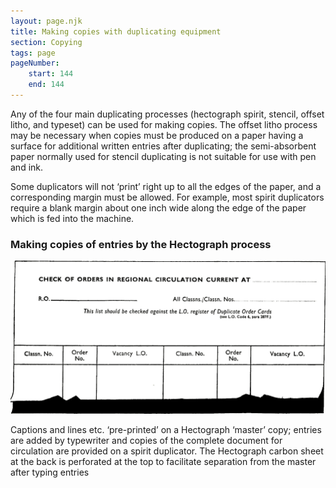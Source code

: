 ```yaml
---
layout: page.njk
title: Making copies with duplicating equipment
section: Copying
tags: page
pageNumber:
    start: 144
    end: 144
---
```


Any of the four main duplicating processes (hectograph spirit, stencil, offset litho, and
typeset) can be used for making copies. The offset litho process may be necessary when
copies must be produced on a paper having a surface for additional written entries
after duplicating; the semi-absorbent paper normally used for stencil duplicating is
not suitable for use with pen and ink.

Some duplicators will not ‘print’ right up to all the edges of the paper, and a
corresponding margin must be allowed. For example, most spirit duplicators require
a blank margin about one inch wide along the edge of the paper which is fed into the
machine.

### Making copies of entries by the Hectograph process

![](1.jpg)

Captions and lines etc. ‘pre-printed’ on a Hectograph ‘master’ copy; entries are added by
typewriter and copies of the complete document for circulation are provided on a spirit
duplicator. The Hectograph carbon sheet at the back is perforated at the top to facilitate
separation from the master after typing entries
